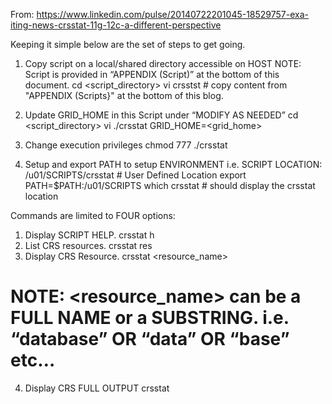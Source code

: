 From: https://www.linkedin.com/pulse/20140722201045-18529757-exa-iting-news-crsstat-11g-12c-a-different-perspective

Keeping it simple below are the set of steps to get going.

1. Copy script on a local/shared directory accessible on HOST
NOTE: Script is provided in “APPENDIX (Script)” at the bottom of this document.
cd <script_directory>
vi crsstst # copy content from "APPENDIX (Scripts}" at the bottom of this blog.

2. Update GRID_HOME in this Script under “MODIFY AS NEEDED”
cd <script_directory>
vi ./crsstat
GRID_HOME=<grid_home>

3. Change execution privileges
chmod 777 ./crsstat

4. Setup and export PATH to setup ENVIRONMENT
i.e. SCRIPT LOCATION: /u01/SCRIPTS/crsstat # User Defined Location
export PATH=$PATH:/u01/SCRIPTS
which crsstat # should display the crsstat location

Commands are limited to FOUR options:

1. Display SCRIPT HELP.
crsstat h
2. List CRS resources.
crsstat res
3. Display CRS Resource.
crsstat <resource_name>
# NOTE: <resource_name> can be a FULL NAME or a SUBSTRING. i.e. “database” OR “data” OR “base” etc…
4. Display CRS FULL OUTPUT
crsstat
